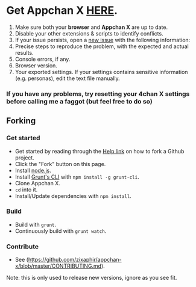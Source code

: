 # Get Appchan X [HERE](http://zixaphir.github.io/appchan-x/).

1. Make sure both your **browser** and **Appchan X** are up to date.
2. Disable your other extensions & scripts to identify conflicts.
3. If your issue persists, open a [new issue](https://github.com/zixaphir/appchan-x/issues) with the following information:
  1. Precise steps to reproduce the problem, with the expected and actual results.
  2. Console errors, if any.
  3. Browser version.
  4. Your exported settings. If your settings contains sensitive information (e.g. personas), edit the text file manually.

### If you have any problems, try resetting your 4chan X settings before calling me a faggot (but feel free to do so)

## Forking

### Get started

- Get started by reading through the [Help link](https://help.github.com/) on how to fork a Github project.
- Click the "Fork" button on this page.
- Install [node.js](http://nodejs.org/).
- Install [Grunt's CLI](http://gruntjs.com/) with `npm install -g grunt-cli`.
- Clone Appchan X.
- `cd` into it.
- Install/Update dependencies with `npm install`.

### Build

- Build with `grunt`.
- Continuously build with `grunt watch`.

### Contribute

- See (https://github.com/zixaphir/appchan-x/blob/master/CONTRIBUTING.md).

Note: this is only used to release new versions, ignore as you see fit.
